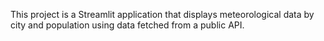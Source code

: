 This project is a Streamlit application that displays meteorological data by city and population using data fetched from a public API.
